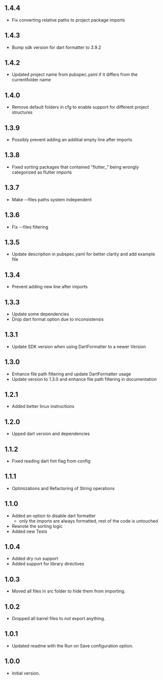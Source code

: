 ## 1.4.4

- Fix converting relative paths to project package imports

## 1.4.3

- Bump sdk version for dart formatter to 3.9.2

## 1.4.2

- Updated project name from pubspec.yaml if it differs from the currentfolder name

## 1.4.0

- Remove default folders in cfg to enable support for different project structures

## 1.3.9

- Possibly prevent adding an additial empty line after imports

## 1.3.8

- Fixed sorting packages that contained "flutter_" being wrongly categorized as flutter imports

## 1.3.7

- Make --files paths system independent

## 1.3.6

- Fix --files filtering

## 1.3.5

- Update description in pubspec.yaml for better clarity and add example file

## 1.3.4

- Prevent adding new line after imports

## 1.3.3

- Update some dependencies
- Drop dart format option due to inconsistensis

## 1.3.1

- Update SDK version when using DartFormatter to a newer Version

## 1.3.0

- Enhance file path filtering and update DartFormatter usage
- Update version to 1.3.0 and enhance file path filtering in documentation

## 1.2.1

  - Added better linux instructions

## 1.2.0

- Upped dart version and dependencies

## 1.1.2

- Fixed reading dart fmt flag from config

## 1.1.1

- Optimizations and Refactoring of String operations

## 1.1.0

- Added an option to disable dart formatter
  - only the imports are always formatted, rest of the code is untouched 
- Rewrote the sorting logic
- Added new Tests

## 1.0.4

- Added dry run support
- Added support for library directives

## 1.0.3

- Moved all files in src folder to hide them from importing.

## 1.0.2

- Dropped all barrel files to not export anything.

## 1.0.1

- Updated readme with the Run on Save configuration option.

## 1.0.0

- Initial version.

